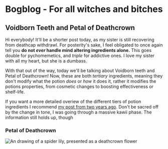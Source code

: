 # Bogblog - For all witches and bitches
## Voidborn Teeth and Petal of Deathcrown
Hi everybody! It'll be a shorter post today, as my sister is still recovering from deathcap withdrawl. For posterity's sake, I feel obligated to once again tell you **do not *ever* handle mind altering ingredients alone.** This goes double for pychomemetics, and *triple* for addictive ones. I love my sister with all my heart, but she is a dumbass.

With that out of the way, today we'll be talking about Voidborn teeth and Petal of Deathcrown! Now, these are both *tertiary* ingredients, meaning they don't modify  what the potion *does* or *how* it does it, rather it modifies the potions properties, from cosmetic changes to boosting effectiveness or shelf-life. 

If you want a more detailed overiew of the different tiers of potion ingredients I recommend [my post from two years ago](https://archiveofourown.org/works/9140035/chapters/20766790). Don't be sacred off by the change in tone, I was going through a massive kawii phase. The information still holds up, though

### **Petal of Deathcrown**
![An drawing of a spider lily, presented as a deathcrown flower](https://upload.wikimedia.org/wikipedia/commons/1/1a/N_rosea_Herbert_1820.jpg)